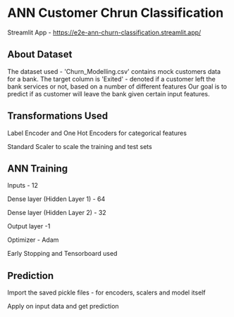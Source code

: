 # ANN Customer Chrun Classification

Streamlit App - https://e2e-ann-churn-classification.streamlit.app/

## About Dataset
The dataset used - 'Churn_Modelling.csv' contains mock customers data for a bank.
The target column is 'Exited' - denoted if a customer left the bank services or not, based on a number of different features
Our goal is to predict if as customer will leave the bank given certain input features.

## Transformations Used
Label Encoder and One Hot Encoders for categorical features

Standard Scaler to scale the training and test sets

## ANN Training
Inputs - 12

Dense layer (Hidden Layer 1) - 64

Dense layer (Hidden Layer 2) - 32

Output layer -1

Optimizer - Adam

Early Stopping and Tensorboard used

## Prediction
Import the saved pickle files - for encoders, scalers and model itself

Apply on input data and get prediction



